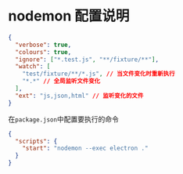 # nodemon 配置说明

```json
{
  "verbose": true,
  "colours": true,
  "ignore": ["*.test.js", "**/fixture/**"],
  "watch": [
    "test/fixture/**/*.js", // 当文件变化时重新执行
    "*.*" // 全局监听文件变化
  ],
  "ext": "js,json,html" // 监听变化的文件
}
```

在`package.json`中配置要执行的命令

```json
{
  "scripts": {
    "start": "nodemon --exec electron ."
  }
}
```
